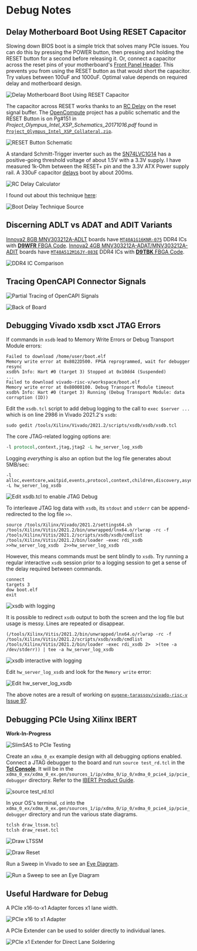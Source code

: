 # Debug Notes

## Delay Motherboard Boot Using RESET Capacitor

Slowing down BIOS boot is a simple trick that solves many PCIe issues. You can do this by pressing the POWER button, then pressing and holding the RESET button for a second before releasing it. Or, connect a capacitor across the reset pins of your motherboard's [Front Panel Header](https://www.intel.com/content/www/us/en/support/articles/000007309/intel-nuc.html). This prevents you from using the RESET button as that would short the capacitor. Try values between 100uF and 1000uF. Optimal value depends on required delay and motherboard design.

![Delay Motherboard Boot Using RESET Capacitor](img/Delay_Boot_Using_Capacitor.jpg)

The capacitor across RESET works thanks to an [RC Delay](https://en.wikipedia.org/wiki/RC_time_constant) on the reset signal buffer. The [OpenCompute](https://en.wikipedia.org/wiki/Open_Compute_Project) project has a public schematic and the RESET Button is on Pg#151 in *Project_Olympus_Intel_XSP_Schematics_20171016.pdf* found in [`Project_Olympus_Intel_XSP_Collateral.zip`](http://files.opencompute.org/oc/public.php?service=files&t=e969672c57d6e17647adea54f2c3e5a7&download).

![RESET Button Schematic](img/Server_Motherboard_RESET_Button_Schematic.png)

A standard Schmitt-Trigger inverter such as the [SN74LVC1G14](https://www.ti.com/lit/gpn/SN74LVC1G14) has a positive-going threshold voltage of about 1.5V with a 3.3V supply. I have measured 1k-Ohm between the RESET+ pin and the 3.3V ATX Power supply rail. A 330uF capacitor [delays](http://ladyada.net/library/rccalc.html) boot by about 200ms.

![RC Delay Calculator](img/RC_Delay_Calculator.png)

I found out about this technique [here](https://hackaday.com/2018/02/17/catching-the-pcie-bus/):

![Boot Delay Technique Source](img/Delay_Boot_with_Capacitor_Across_PC_RESET.png)




## Discerning ADLT vs ADAT and ADIT Variants

[Innova2 8GB MNV303212A-ADLT](https://www.mellanox.com/files/doc-2020/pb-innova-2-flex.pdf) boards have [`MT40A1G16KNR-075`](https://media-www.micron.com/-/media/client/global/documents/products/data-sheet/dram/ddr4/ddr4_16gb_x16_1cs_twindie.pdf) DDR4 ICs with [**D9WFR** FBGA Code](https://www.micron.com/support/tools-and-utilities/fbga?fbga=D9WFR#pnlFBGA). [Innova2 4GB MNV303212A-ADAT/MNV303212A-ADIT](https://network.nvidia.com/pdf/eol/LCR-000437.pdf) boards have [`MT40A512M16JY-083E`](https://media-www.micron.com/-/media/client/global/documents/products/data-sheet/dram/ddr4/8gb_ddr4_sdram.pdf) DDR4 ICs with [**D9TBK** FBGA Code](https://www.micron.com/support/tools-and-utilities/fbga?fbga=D9TBK#pnlFBGA).

![DDR4 IC Comparison](img/Innova2_Variant_DDR4_Comparison.jpg)




## Tracing OpenCAPI Connector Signals

![Partial Tracing of OpenCAPI Signals](img/Innova2_ADLT_OpenCAPI_Partial_Pinout.jpg)

![Back of Board](img/Innova2_ADLT_OpenCAPI_Back_of_Board.jpg)




## Debugging Vivado xsdb xsct JTAG Errors

If commands in `xsdb` lead to Memory Write Errors or Debug Transport Module errors:
```Shell
Failed to download /home/user/boot.elf
Memory write error at 0x8022D500. FPGA reprogrammed, wait for debugger resync
xsdb% Info: Hart #0 (target 3) Stopped at 0x10dd4 (Suspended)
...
Failed to download vivado-risc-v/workspace/boot.elf
Memory write error at 0x80000100. Debug Transport Module timeout
xsdb% Info: Hart #0 (target 3) Running (Debug Transport Module: data corruption (ID))
```

Edit the `xsdb.tcl` script to add debug logging to the call to `exec $server ...` which is on line 2986 in Vivado 2021.2's `xsdb`:
```Shell
sudo gedit /tools/Xilinx/Vivado/2021.2/scripts/xsdb/xsdb/xsdb.tcl
```

The core JTAG-related logging options are:
```Tcl
-l protocol,context,jtag,jtag2 -L hw_server_log_xsdb
```

Logging *everything* is also an option but the log file generates about 5MB/sec:
```
-l alloc,eventcore,waitpid,events,protocol,context,children,discovery,asyncreq,proxy,tcflog,elf,stack,plugin,shutdown,disasm,jtag,jtag2,slave,dpc -L hw_server_log_xsdb
```

![Edit xsdb.tcl to enable JTAG Debug](img/Edit_xsdb_tcl_to_enable_JTAG_Debug.png)

To interleave JTAG log data with `xsdb`, its `stdout` and `stderr` can be append-redirected to the log file `>>`.
```Shell
source /tools/Xilinx/Vivado/2021.2/settings64.sh
/tools/Xilinx/Vitis/2021.2/bin/unwrapped/lnx64.o/rlwrap -rc -f /tools/Xilinx/Vitis/2021.2/scripts/xsdb/xsdb/cmdlist /tools/Xilinx/Vitis/2021.2/bin/loader -exec rdi_xsdb  >>hw_server_log_xsdb  2>>hw_server_log_xsdb
```

However, this means commands must be sent blindly to `xsdb`. Try running a regular interactive `xsdb` session prior to a logging session to get a sense of the delay required between commands.
```
connect
targets 3
dow boot.elf
exit
```

![xsdb with logging](img/xsdb_into_hw_server_log_xsdb.png)

It is possible to redirect `xsdb` output to both the screen and the log file but usage is messy. Lines are repeated or disappear.
```Shell
(/tools/Xilinx/Vitis/2021.2/bin/unwrapped/lnx64.o/rlwrap -rc -f /tools/Xilinx/Vitis/2021.2/scripts/xsdb/xsdb/cmdlist /tools/Xilinx/Vitis/2021.2/bin/loader -exec rdi_xsdb 2>  >(tee -a /dev/stderr)) | tee -a hw_server_log_xsdb
```

![xsdb interactive with logging](img/xsdb_into_hw_server_log_xsdb_interactive.png)

Edit `hw_server_log_xsdb` and look for the `Memory write` error:

![Edit hw_server_log_xsdb](img/vi_hw_server_log_xsdb.png)

The above notes are a result of working on [`eugene-tarassov/vivado-risc-v` Issue 97](https://github.com/eugene-tarassov/vivado-risc-v/issues/97).




## Debugging PCIe Using Xilinx IBERT

**Work-In-Progress**

![SlimSAS to PCIe Testing](img/SlimSAS_to_PCIe_Testing.jpg)

Create an `xdma_0_ex` example design with all debugging options enabled. Connect a JTAG debugger to the board and run `source test_rd.tcl` in the [**Tcl Console**](https://docs.xilinx.com/r/2021.1-English/ug893-vivado-ide/Using-the-Tcl-Console). It will be in the `xdma_0_ex/xdma_0_ex.gen/sources_1/ip/xdma_0/ip_0/xdma_0_pcie4_ip/pcie_debugger` directory. Refer to the [IBERT Product Guide](https://docs.xilinx.com/v/u/en-US/pg246-in-system-ibert).

![source test_rd.tcl](img/Innova2_PCIe_xdma_0_ex_source_test_rd_tcl.png)

In your OS's terminal, `cd` into the `xdma_0_ex/xdma_0_ex.gen/sources_1/ip/xdma_0/ip_0/xdma_0_pcie4_ip/pcie_debugger` directory and run the various state diagrams.
```
tclsh draw_ltssm.tcl
tclsh draw_reset.tcl
```

![Draw LTSSM](img/Innova2_PCIe_xdma_0_ex_tclsh_draw_ltssm.jpg)

![Draw Reset](img/Innova2_PCIe_xdma_0_ex_tclsh_draw_reset.png)

Run a Sweep in Vivado to see an [Eye Diagram](https://en.wikipedia.org/wiki/Eye_pattern).

![Run a Sweep to see an Eye Diagram](img/Innova2_PCIe_SlimSAS_Eye_Diagram.png)




## Useful Hardware for Debug

A PCIe x16-to-x1 Adapter forces x1 lane width.

![PCIe x16 to x1 Adapter](img/PCIe_x16-to-x1_Adapter.jpg)

A PCIe Extender can be used to solder directly to individual lanes.

![PCIe x1 Extender for Direct Lane Soldering](img/PCIe_x1_Extender_Solder_Direct_to_Specific_Lane.jpg)




